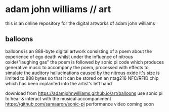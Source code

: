 # adam john williams // art

this is an online repository for the digital artworks of adam john williams

## balloons
balloons is an 888-byte digital artwork consisting of a poem about the experience of ego death whilst under the influence of nitrous oxide/"laughing gas"
the poem is followed by sonic pi code which produces generative music to accompany the poem, processed with effects to simulate the auditory hallucinations caused by the nitrous oxide
it's size is limited to 888 bytes so that it can be stored on an ntag216 NFC/RFID chip which has been implanted into the artist's left hand

download from https://adamjohnwilliams.github.io/art/balloons
use sonic pi to hear & interact with the musical accompaniment https://github.com/samaaron/sonic-pi
performance video coming soon
